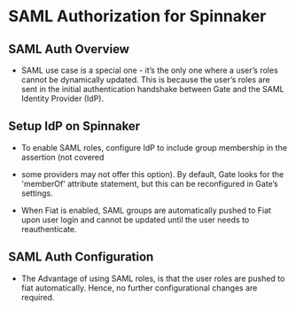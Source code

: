 # SAML Authorization for Spinnaker
## SAML Auth Overview
* SAML use case is a special one - it’s the only one where a user’s roles cannot be dynamically
updated. This is because the user’s roles are sent in the initial authentication handshake
between Gate and the SAML Identity Provider (IdP).
## Setup IdP on Spinnaker
* To enable SAML roles, configure IdP to include group membership in the assertion (not covered
- some providers may not offer this option). By default, Gate looks for the &#39;memberOf&#39; attribute
statement, but this can be reconfigured in Gate’s settings.
* When Fiat is enabled, SAML groups are automatically pushed to Fiat upon user login and cannot
be updated until the user needs to reauthenticate.
## SAML Auth Configuration
* The Advantage of using SAML roles, is that the user roles are pushed to fiat automatically.
Hence, no further configurational changes are required.